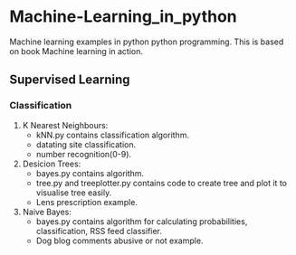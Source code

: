 # Machine-Learning_in_python
Machine learning examples in python python programming. This is based on book Machine learning in action.

## Supervised Learning

### Classification

1. K Nearest Neighbours:
   * kNN.py contains classification algorithm.
   * datating site classification.
   * number recognition(0-9).
2. Desicion Trees:
   * bayes.py contains algorithm.
   * tree.py and treeplotter.py contains code to create tree and plot it to visualise tree easily.
   * Lens prescription example.
3. Naive Bayes:
   * bayes.py contains algorithm for calculating probabilities, classification, RSS feed classifier.
   * Dog blog comments abusive or not example.
   
